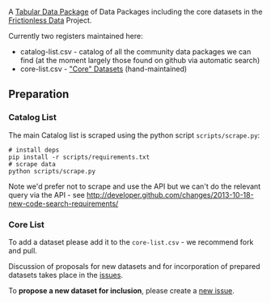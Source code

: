 A [Tabular Data Package](http://frictionlessdata.io/guides/tabular-data-package/) of Data Packages including the core datasets in the
[Frictionless Data](http://frictionlessdata.io/) Project.

Currently two registers maintained here:

* catalog-list.csv - catalog of all the community data packages we can find (at
  the moment largely those found on github via automatic search)
* core-list.csv - ["Core" Datasets][core] (hand-maintained)

[core]: http://data.okfn.org/roadmap/core-datasets

## Preparation

### Catalog List

The main Catalog list is scraped using the python script `scripts/scrape.py`:

    # install deps
    pip install -r scripts/requirements.txt
    # scrape data
    python scripts/scrape.py

Note we'd prefer not to scrape and use the API but we can't do the relevant
query via the API - see
<http://developer.github.com/changes/2013-10-18-new-code-search-requirements/>

### Core List

To add a dataset please add it to the `core-list.csv` - we recommend
fork and pull.

Discussion of proposals for new datasets and for incorporation of prepared
datasets takes place in the [issues][].

To **propose a new dataset for inclusion**, please create a [new
issue](https://github.com/datasets/registry/issues/new).

[issues]: https://github.com/datasets/registry/issues

